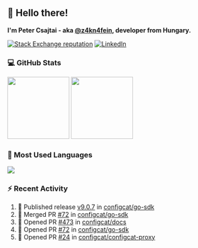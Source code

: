 ## 👋 Hello there!

**I'm Peter Csajtai - aka [@z4kn4fein](https://github.com/z4kn4fein), developer from Hungary.**

[![Stack Exchange reputation](https://img.shields.io/stackexchange/stackoverflow/r/8700582?color=orange&label=reputation&logo=stackoverflow&style=for-the-badge)](https://stackoverflow.com/users/8700582)
[![LinkedIn](https://img.shields.io/badge/linkedin-%230077B5.svg?style=for-the-badge&logo=linkedin&logoColor=white)](https://www.linkedin.com/in/csajtai-p%C3%A9ter-45395341/)

### 💻 GitHub Stats

<div>
  <img height="140px" src="https://github-readme-stats-pcsajtai.vercel.app/api?username=z4kn4fein&show_icons=true&hide_border=true&count_private=true&custom_title=Stats&theme=dracula&line_height=24&hide_title=true">
  <img height="140px" src="https://streak-stats.demolab.com?user=z4kn4fein&theme=dracula&hide_border=true">
  
</div>

### :toolbox: Most Used Languages

<img src="https://github-readme-stats-pcsajtai.vercel.app/api/top-langs/?username=z4kn4fein&theme=dracula&hide_border=true&layout=compact&langs_count=8&hide_title=true">

### :zap: Recent Activity

<!--START_SECTION:activity-->
1. 🚀 Published release [v9.0.7](https://github.com/configcat/go-sdk/releases/tag/v9.0.7) in [configcat/go-sdk](https://github.com/configcat/go-sdk)
2. 🎉 Merged PR [#72](https://github.com/configcat/go-sdk/pull/72) in [configcat/go-sdk](https://github.com/configcat/go-sdk)
3. 💪 Opened PR [#473](https://github.com/configcat/docs/pull/473) in [configcat/docs](https://github.com/configcat/docs)
4. 💪 Opened PR [#72](https://github.com/configcat/go-sdk/pull/72) in [configcat/go-sdk](https://github.com/configcat/go-sdk)
5. 💪 Opened PR [#24](https://github.com/configcat/configcat-proxy/pull/24) in [configcat/configcat-proxy](https://github.com/configcat/configcat-proxy)
<!--END_SECTION:activity-->
